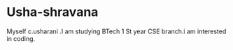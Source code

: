 # Usha-shravana
Myself c.usharani .I am studying BTech 1 St year CSE branch.i am interested in coding.
